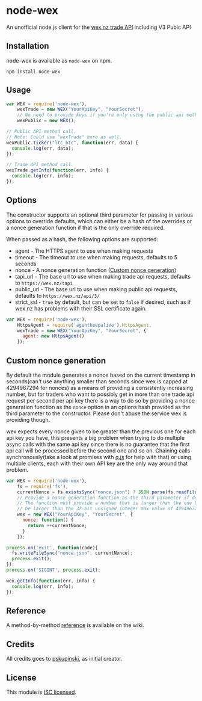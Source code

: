 node-wex
=====

An unofficial node.js client for the [wex.nz trade API](https://wex.nz/tapi/docs) including V3 Pubic API

## Installation

node-wex is available as `node-wex` on npm.

```
npm install node-wex
```

## Usage

```javascript
var WEX = require('node-wex'),
    wexTrade = new WEX("YourApiKey", "YourSecret"),
    // No need to provide keys if you're only using the public api methods.
    wexPublic = new WEX();

// Public API method call.
// Note: Could use "wexTrade" here as well.
wexPublic.ticker("ltc_btc", function(err, data) {
  console.log(err, data);
});

// Trade API method call.
wexTrade.getInfo(function(err, info) {
  console.log(err, info);
});
```

## Options

The constructor supports an optional third parameter for passing in various options to override defaults, which can either be a hash of the overrides or a nonce generation function if that is the only override required.

When passed as a hash, the following options are supported:
* agent - The HTTPS agent to use when making requests
* timeout - The timeout to use when making requests, defaults to 5 seconds
* nonce - A nonce generation function ([Custom nonce generation](#custom-nonce-generation))
* tapi_url - The base url to use when making trade api requests, defaults to `https://wex.nz/tapi`
* public_url - The base url to use when making public api requests, defaults to `https://wex.nz/api/3/`
* strict_ssl - `true` by default, but can be set to `false` if desired, such as if wex.nz has problems with their SSL certificate again.

```javascript
var WEX = require('node-wex'),
    HttpsAgent = require('agentkeepalive').HttpsAgent,
    wexTrade = new WEX("YourApiKey", "YourSecret", {
      agent: new HttpsAgent()
    });
```

## Custom nonce generation

By default the module generates a nonce based on the current timestamp in seconds(can't use anything smaller than seconds since wex is capped at 4294967294 for nonces) as a means of providing a consistently increasing number, but for traders who want to possibly get in more than one trade api request per second per api key there is a way to do so by providing a nonce generation function as the `nonce` option in an options hash provided as the third parameter to the constructor.  Please don't abuse the service wex is providing though.

wex expects every nonce given to be greater than the previous one for each api key you have, this presents a big problem when trying to do multiple async calls with the same api key since there is no guarantee that the first api call will be processed before the second one and so on.  Chaining calls synchronously(take a look at promises with [q.js](https://github.com/kriskowal/q) for help with that) or using multiple clients, each with their own API key are the only way around that problem.

```javascript
var WEX = require('node-wex'),
    fs = require('fs'),
    currentNonce = fs.existsSync("nonce.json") ? JSON.parse(fs.readFileSync("nonce.json")) : 0,
    // Provide a nonce generation function as the third parameter if desired.
    // The function must provide a number that is larger than the one before and must not
    // be larger than the 32-bit unsigned integer max value of 4294967294.
    wex = new WEX("YourApiKey", "YourSecret", {
      nonce: function() {
        return ++currentNonce;
      }
    });

process.on('exit', function(code){
  fs.writeFileSync("nonce.json", currentNonce);
  process.exit();
});
process.on('SIGINT', process.exit);

wex.getInfo(function(err, info) {
  console.log(err, info);
});
```

## Reference

A method-by-method [reference](https://github.com/krieghof/node-wex/wiki/API-Reference) is available on the wiki.
## Credits
All credits goes to [pskupinski](https://github.com/pskupinski/node-btc-e), as initial creator. 

## License

This module is [ISC licensed](https://github.com/krieghof/node-wex/blob/master/LICENSE.txt).
